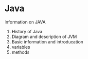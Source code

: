 # Java

Information on JAVA 



1. History of Java
2. Diagram and description of JVM
3. Basic information and introducation 
4. variables
5. methods

